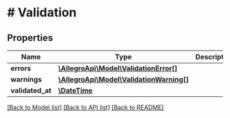 # # Validation

## Properties

Name | Type | Description | Notes
------------ | ------------- | ------------- | -------------
**errors** | [**\AllegroApi\Model\ValidationError[]**](ValidationError.md) |  |
**warnings** | [**\AllegroApi\Model\ValidationWarning[]**](ValidationWarning.md) |  | [optional]
**validated_at** | [**\DateTime**](\DateTime.md) |  | [optional]

[[Back to Model list]](../../README.md#models) [[Back to API list]](../../README.md#endpoints) [[Back to README]](../../README.md)
